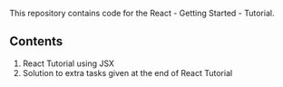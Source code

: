 This repository contains code for the React - Getting Started - Tutorial.

## Contents

1. React Tutorial using JSX
2. Solution to extra tasks given at the end of React Tutorial

